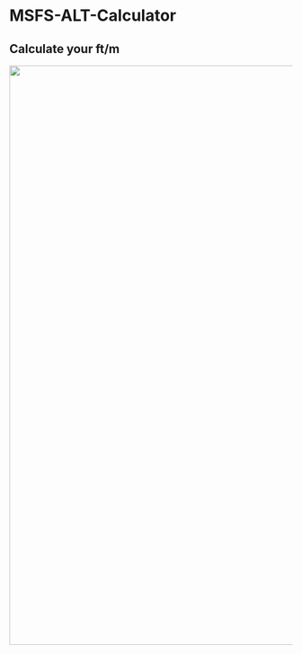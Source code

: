 # MSFS-ALT-Calculator
<h2>Calculate your ft/m</h2>
<img width="1032" max_hight="2000" src="https://user-images.githubusercontent.com/56195623/145291891-fbc236fb-1fe9-4335-930c-67f68b49bb16.png">
